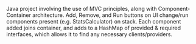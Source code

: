 Java project involving the use of MVC principles, along with Component-Container architecture. Add, Remove, and Run buttons on UI change/run components present (e.g. StatsCalculator) on stack. Each component added joins container, and adds to a HashMap of provided & required interfaces, which allows it to find any necessary clients/providers.
